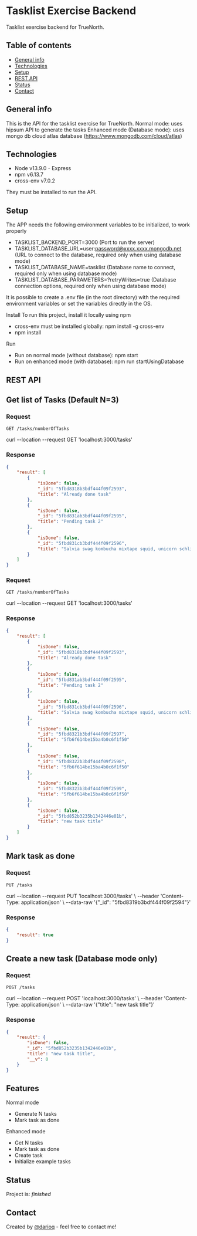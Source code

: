 # Tasklist Exercise Backend
Tasklist exercise backend for TrueNorth.

## Table of contents
* [General info](#general-info)
* [Technologies](#technologies)
* [Setup](#setup)
* [REST API](#rest-api)
* [Status](#status)
* [Contact](#contact)

## General info
This is the API for the tasklist exercise for TrueNorth.
Normal mode: uses hipsum API to generate the tasks
Enhanced mode (Database mode): uses mongo db cloud atlas database (https://www.mongodb.com/cloud/atlas)

## Technologies
* Node v13.9.0 - Express
* npm v6.13.7
* cross-env v7.0.2

They must be installed to run the API.

## Setup
The APP needs the following environment variables to be initialized, to work properly

* TASKLIST_BACKEND_PORT=3000 (Port to run the server)
* TASKLIST_DATABASE_URL=user:password@xxxx.xxxx.mongodb.net (URL to connect to the database, required only when using database mode)
* TASKLIST_DATABASE_NAME=tasklist (Database name to connect, required only when using database mode)
* TASKLIST_DATABASE_PARAMETERS=?retryWrites=true (Database connection options, required only when using database mode)

It is possible to create a .env file (in the root directory) with the required environment variables or set the variables directly in the OS.

Install
To run this project, install it locally using npm

* cross-env must be installed globally: npm install -g cross-env
* npm install

Run

* Run on normal mode (without database): npm start
* Run on enhanced mode (with database): npm run startUsingDatabase

## REST API

## Get list of Tasks (Default N=3)

### Request

`GET /tasks/numberOfTasks`

curl --location --request GET 'localhost:3000/tasks'

### Response
```json
{
    "result": [
        {
            "isDone": false,
            "_id": "5fbd8318b3bdf444f09f2593",
            "title": "Already done task"
        },
        {
            "isDone": false,
            "_id": "5fbd831ab3bdf444f09f2595",
            "title": "Pending task 2"
        },
        {
            "isDone": false,
            "_id": "5fbd831cb3bdf444f09f2596",
            "title": "Salvia swag kombucha mixtape squid, unicorn schlitz craft beer lumbersexual tattooed etsy dreamcatcher"
        }
    ]
}
```

### Request

`GET /tasks/numberOfTasks`

curl --location --request GET 'localhost:3000/tasks'

### Response
```json
{
    "result": [
        {
            "isDone": false,
            "_id": "5fbd8318b3bdf444f09f2593",
            "title": "Already done task"
        },
        {
            "isDone": false,
            "_id": "5fbd831ab3bdf444f09f2595",
            "title": "Pending task 2"
        },
        {
            "isDone": false,
            "_id": "5fbd831cb3bdf444f09f2596",
            "title": "Salvia swag kombucha mixtape squid, unicorn schlitz craft beer lumbersexual tattooed etsy dreamcatcher"
        },
        {
            "isDone": false,
            "_id": "5fbd8321b3bdf444f09f2597",
            "title": "5fb6f614be15ba4b0c6f1f50"
        },
        {
            "isDone": false,
            "_id": "5fbd8322b3bdf444f09f2598",
            "title": "5fb6f614be15ba4b0c6f1f50"
        },
        {
            "isDone": false,
            "_id": "5fbd8323b3bdf444f09f2599",
            "title": "5fb6f614be15ba4b0c6f1f50"
        },
        {
            "isDone": false,
            "_id": "5fbd852b3235b1342446e01b",
            "title": "new task title"
        }
    ]
}
```

## Mark task as done

### Request

`PUT /tasks`

curl --location --request PUT 'localhost:3000/tasks' \ 	--header 'Content-Type: application/json' \ --data-raw '{"_id": "5fbd8319b3bdf444f09f2594"}'
	
### Response
```json
{
    "result": true
}
```
	
## Create a new task (Database mode only)

### Request

`POST /tasks` 

curl --location --request POST 'localhost:3000/tasks' \	--header 'Content-Type: application/json' \	--data-raw '{"title": "new task title"}'


### Response
```json
{
    "result": {
        "isDone": false,
        "_id": "5fbd852b3235b1342446e01b",
        "title": "new task title",
        "__v": 0
    }
}
```

## Features

Normal mode
* Generate N tasks
* Mark task as done

Enhanced mode

* Get N tasks 
* Mark task as done
* Create task
* Initialize example tasks

## Status
Project is: _finished_

## Contact
Created by [@darioq](dario.quiroga11@gmail.com) - feel free to contact me!